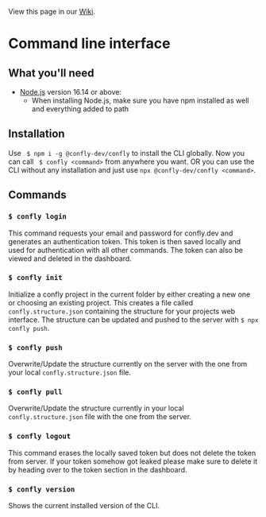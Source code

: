 View this page in our [Wiki](docs.confly.dev/cli).

# Command line interface

## What you'll need

- [Node.js](https://nodejs.org/en/download/) version 16.14 or above:
  - When installing Node.js, make sure you have npm installed as well and everything added to path

## Installation

Use ` $ npm i -g @confly-dev/confly` to install the CLI globally.
Now you can call ` $ confly <command>` from anywhere you want.
OR you can use the CLI without any installation and just use `npx @confly-dev/confly <command>`.

## Commands

### `$ confly login`

This command requests your email and password for confly.dev and generates an authentication token.
This token is then saved locally and used for authentication with all other commands.
The token can also be viewed and deleted in the dashboard.

### `$ confly init`

Initialize a confly project in the current folder by either creating a new one or choosing an existing project.
This creates a file called `confly.structure.json` containing the structure for your projects web interface.
The structure can be updated and pushed to the server with `$ npx confly push`.

### `$ confly push`

Overwrite/Update the structure currently on the server with the one from your local `confly.structure.json` file.

### `$ confly pull`

Overwrite/Update the structure currently in your local `confly.structure.json` file with the one from the server.

### `$ confly logout`

This command erases the locally saved token but does not delete the token from server.
If your token somehow got leaked please make sure to delete it by heading over to the token section in the dashboard.

### `$ confly version`

Shows the current installed version of the CLI.

